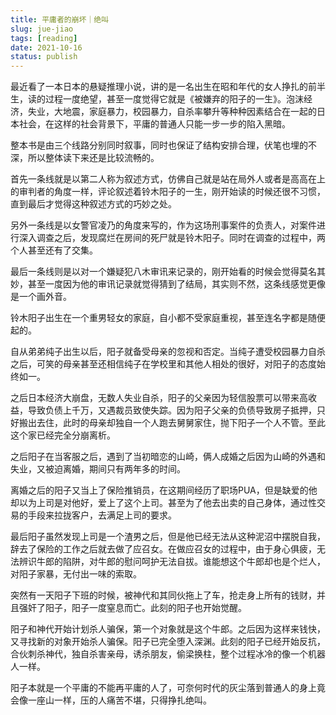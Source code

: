```yaml
---
title: 平庸者的崩坏｜绝叫
slug: jue-jiao
tags: [reading]
date: 2021-10-16
status: publish
---
```

最近看了一本日本的悬疑推理小说，讲的是一名出生在昭和年代的女人挣扎的前半生，读的过程一度绝望，甚至一度觉得它就是《被嫌弃的阳子的一生》。泡沫经济，失业，大地震，家庭暴力，校园暴力，自杀率攀升等种种因素结合在一起的日本社会，在这样的社会背景下，平庸的普通人只能一步一步的陷入黑暗。

整本书是由三个线路分别同时叙事，同时也保证了结构安排合理，伏笔也埋的不深，所以整体读下来还是比较流畅的。

首先一条线就是以第二人称为叙述方式，仿佛自己就是站在局外人或者是高高在上的审判者的角度一样，评论叙述着铃木阳子的一生，刚开始读的时候还很不习惯，直到最后才觉得这种叙述方式的巧妙之处。

另外一条线是以女警官凌乃的角度来写的，作为这场刑事案件的负责人，对案件进行深入调查之后，发现腐烂在房间的死尸就是铃木阳子。同时在调查的过程中，两个人甚至还有了交集。

最后一条线则是以对一个嫌疑犯八木审讯来记录的，刚开始看的时候会觉得莫名其妙，甚至一度因为他的审讯记录就觉得猜到了结局，其实则不然，这条线感觉更像是一个画外音。


铃木阳子出生在一个重男轻女的家庭，自小都不受家庭重视，甚至连名字都是随便起的。

自从弟弟纯子出生以后，阳子就备受母亲的忽视和否定。当纯子遭受校园暴力自杀之后，可笑的母亲甚至还相信纯子在学校里和其他人相处的很好，对阳子的态度始终如一。

之后日本经济大崩盘，无数人失业自杀，阳子的父亲因为轻信股票可以带来高收益，导致负债上千万，又遇裁员致使失踪。因为阳子父亲的负债导致房子抵押，只好搬出去住，此时的母亲却独自一个人跑去舅舅家住，抛下阳子一个人不管。至此这个家已经完全分崩离析。

之后阳子在当客服之后，遇到了当初暗恋的山崎，俩人成婚之后因为山崎的外遇和失业，又被迫离婚，期间只有两年多的时间。

离婚之后的阳子又当上了保险推销员，在这期间经历了职场PUA，但是缺爱的他却以为上司是对他好，爱上了这个上司。甚至为了他去出卖的自己身体，通过性交易的手段来拉拢客户，去满足上司的要求。

最后阳子虽然发现上司是一个渣男之后，但是他已经无法从这种泥沼中摆脱自我，辞去了保险的工作之后就去做了应召女。在做应召女的过程中，由于身心俱疲，无法辨识牛郎的陷阱，对牛郎的慰问呵护无法自拔。谁能想这个牛郎却也是个烂人，对阳子家暴，无付出一味的索取。

突然有一天阳子下班的时候，被神代和其同伙拖上了车，抢走身上所有的钱财，并且强奸了阳子，阳子一度窒息而亡。此刻的阳子也开始觉醒。

阳子和神代开始计划杀人骗保，第一个对象就是这个牛郎。之后因为这样来钱快，又寻找新的对象开始杀人骗保。阳子已完全堕入深渊。此刻的阳子已经开始反抗，合伙刺杀神代，独自杀害亲母，诱杀朋友，偷梁换柱，整个过程冰冷的像一个机器人一样。

阳子本就是一个平庸的不能再平庸的人了，可奈何时代的灰尘落到普通人的身上竟会像一座山一样，压的人痛苦不堪，只得挣扎绝叫。